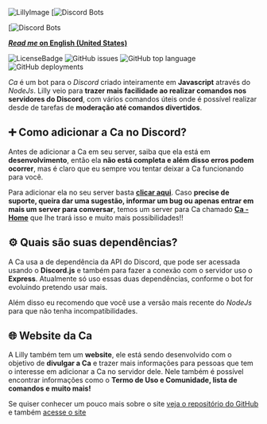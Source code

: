 ![LillyImage](https://images-ext-1.discordapp.net/external/rpQLIyG-DW71QyU9h9JW0-ME9DeJJ5ttT06xAlBVzuc/https/cdn.discordapp.com/avatars/776164322548252693/2e744866075df5e104253fd7206cb511.png)
[![Discord Bots]()

[![Discord Bots]()

**[*Read me* on English (United States)]()**

![LicenseBadge](https://img.shields.io/badge/License-MIT-green)
![GitHub issues](https://img.shields.io/github/issues/pedrohenriquebraga/lilly-bot?color=red&label=Issues)
![GitHub top language](https://img.shields.io/github/languages/top/pedrohenriquebraga/lilly-bot?color=yellow&label=Javascript)
![GitHub deployments](https://img.shields.io/github/deployments/pedrohenriquebraga/lilly-bot/lilly-discordbot?color=green&label=Deploy%20State)

*Ca* é um bot para o *Discord* criado inteiramente em **Javascript** através do *NodeJs*. Lilly veio para **trazer mais facilidade ao realizar comandos nos servidores do Discord**, com vários comandos úteis onde é possível realizar desde de tarefas de **moderação até comandos divertidos**.

## ➕ Como adicionar a Ca no Discord?
Antes de adicionar a Ca em seu server, saiba que ela está em **desenvolvimento**, então ela **não está completa e além disso erros podem ocorrer**, mas é claro que eu sempre vou tentar deixar a Ca funcionando para você.

Para adicionar ela no seu server basta **[clicar aqui](https://discord.com/oauth2/authorize?client_id=776164322548252693&scope=bot&permission=8)**. Caso **precise de suporte, queira dar uma sugestão, informar um bug ou apenas entrar em mais um server para conversar**, temos um server para Ca chamado **[Ca - Home](https://discord.gg/SceHNfZ)** que lhe trará isso e muito mais possibilidades!!

## ⚙️ Quais são suas dependências?
A Ca usa a de dependência da API do Discord, que pode ser acessada usando o **Discord.js** e também para fazer a conexão com o servidor uso o **Express**. Atualmente só uso essas duas dependências, conforme o bot for evoluindo pretendo usar mais.

Além disso eu recomendo que você use a versão mais recente do *NodeJs* para que não tenha incompatibilidades.

## 🌐 Website da Ca
A Lilly também tem um **website**, ele está sendo desenvolvido com o objetivo de **divulgar a Ca** e trazer mais informações para pessoas que tem o interesse em adicionar a Ca no servidor dele. Nele também é possível encontrar informações como o **Termo de Uso e Comunidade, lista de comandos e muito mais!**

Se quiser conhecer um pouco mais sobre o site [veja o repositório do GitHub]() e também [acesse o site](https://cabot.totalh.net)
